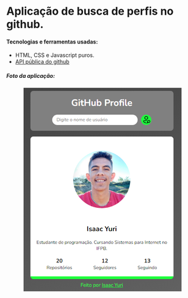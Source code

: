 # Aplicação de busca de perfis no github.

#### Tecnologias e ferramentas usadas: 

<ul>
    <li>HTML, CSS e Javascript puros.</li>
    <li><a href="https://docs.github.com/en">API pública do github</a></li>
</ul>

##### Foto da aplicação:

<a href="https://isaac-yuri.github.io/github_profile/">
    <div align="center">
        <img src="./assets/imagem aplicação.PNG" alt="foto da aplicação">
    </div>
</a>